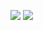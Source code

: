 ![](https://github.com/phous0105/phous0105/blob/main/yeet%20yeet.png)
![](https://github.com/phous0105/phous0105/blob/main/boutme.png)
